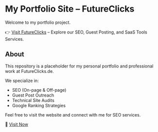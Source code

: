 # My Portfolio Site – FutureClicks

Welcome to my portfolio project.

👉 [Visit FutureClicks](https://futureclicks.de/) – Explore our SEO, Guest Posting, and SaaS Tools Services.

## About

This repository is a placeholder for my personal portfolio and professional work at FutureClicks.de.

We specialize in:
- SEO (On-page & Off-page)
- Guest Post Outreach
- Technical Site Audits
- Google Ranking Strategies

Feel free to visit the website and connect with me for SEO services.

🔗 [Visit Now](https://futureclicks.de/)

